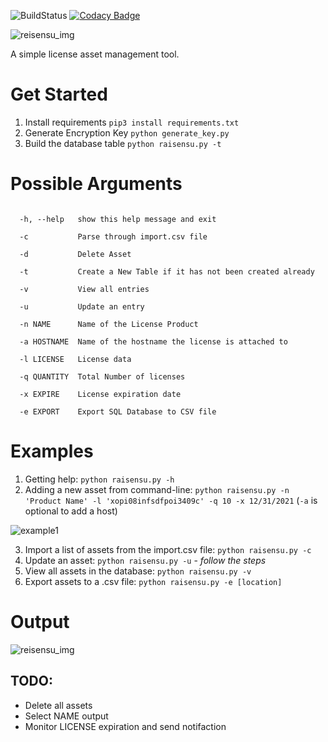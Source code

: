 ![BuildStatus](https://img.shields.io/badge/build-success-brightgreen)  [![Codacy Badge](https://api.codacy.com/project/badge/Grade/d01dd77641f1470ba362255f9c7d7a58)](https://app.codacy.com/manual/cjh30/Raisensu?utm_source=github.com&utm_medium=referral&utm_content=schnipdip/Raisensu&utm_campaign=Badge_Grade_Dashboard)

![reisensu_img](https://funkyimg.com/i/373GZ.png)

A simple license asset management tool.


# Get Started



1. Install requirements `pip3 install requirements.txt`
1. Generate Encryption Key `python generate_key.py`
1. Build the database table `python raisensu.py -t`

# Possible Arguments
```optional arguments:

  -h, --help   show this help message and exit
  
  -c           Parse through import.csv file
  
  -d           Delete Asset
  
  -t           Create a New Table if it has not been created already
  
  -v           View all entries
  
  -u           Update an entry
  
  -n NAME      Name of the License Product
  
  -a HOSTNAME  Name of the hostname the license is attached to
  
  -l LICENSE   License data
  
  -q QUANTITY  Total Number of licenses
  
  -x EXPIRE    License expiration date
  
  -e EXPORT    Export SQL Database to CSV file
```
# Examples

1. Getting help: `python raisensu.py -h`
2. Adding a new asset from command-line: `python raisensu.py -n 'Product Name' -l 'xopi08infsdfpoi3409c' -q 10 -x 12/31/2021` (`-a` is optional to add a host)

![example1](https://funkyimg.com/i/373Jh.png)

3. Import a list of assets from the import.csv file: `python raisensu.py -c`
4. Update an asset: `python raisensu.py -u` - _follow the steps_
5. View all assets in the database: `python raisensu.py -v`
6. Export assets to a .csv file: `python raisensu.py -e [location]`

# Output
![reisensu_img](https://funkyimg.com/i/373JH.png)

## TODO:

- Delete all assets
- Select NAME output
- Monitor LICENSE expiration and send notifaction
